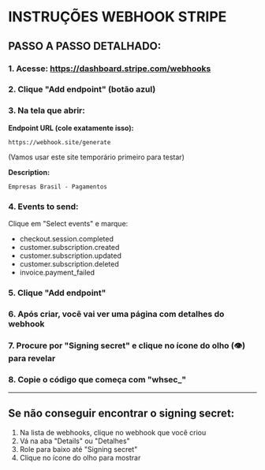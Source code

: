 # INSTRUÇÕES WEBHOOK STRIPE

## PASSO A PASSO DETALHADO:

### 1. Acesse: https://dashboard.stripe.com/webhooks

### 2. Clique "Add endpoint" (botão azul)

### 3. Na tela que abrir:

**Endpoint URL (cole exatamente isso):**
```
https://webhook.site/generate
```
(Vamos usar este site temporário primeiro para testar)

**Description:** 
```
Empresas Brasil - Pagamentos
```

### 4. Events to send:
Clique em "Select events" e marque:
- checkout.session.completed
- customer.subscription.created
- customer.subscription.updated
- customer.subscription.deleted
- invoice.payment_failed

### 5. Clique "Add endpoint"

### 6. Após criar, você vai ver uma página com detalhes do webhook

### 7. Procure por "Signing secret" e clique no ícone do olho (👁️) para revelar

### 8. Copie o código que começa com "whsec_"

---

## Se não conseguir encontrar o signing secret:

1. Na lista de webhooks, clique no webhook que você criou
2. Vá na aba "Details" ou "Detalhes" 
3. Role para baixo até "Signing secret"
4. Clique no ícone do olho para mostrar